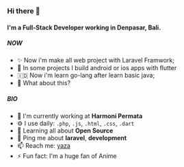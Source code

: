 ### Hi there 👋

#### I'm a Full-Stack Developer working in Denpasar, Bali.

##### NOW

- ✨ Now i'm make all web project with Laravel Framwork;
- 🤖 In some projects I build android or ios apps with flutter
- 🇮🇩 Now i'm learn go-lang after learn basic java;
- 🍑 What about this?

##### BIO

- 🏢 I'm currently working at **Harmoni Permata**
- ⚙️ I use daily: `.php`, `.js`, `.html`, `.css`, `.dart`
- 🌱 Learning all about **Open Source**
- 💬 Ping me about **laravel**, **development**
- 📫 Reach me: [yaza](https://twitter.com/yaza91446384)
- ⚡️ Fun fact: I'm a huge fan of Anime
